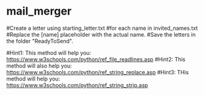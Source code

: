 # mail_merger

#Create a letter using starting_letter.txt
#for each name in invited_names.txt
#Replace the [name] placeholder with the actual name.
#Save the letters in the folder "ReadyToSend".
    
#Hint1: This method will help you: https://www.w3schools.com/python/ref_file_readlines.asp
#Hint2: This method will also help you: https://www.w3schools.com/python/ref_string_replace.asp
#Hint3: THis method will help you: https://www.w3schools.com/python/ref_string_strip.asp
